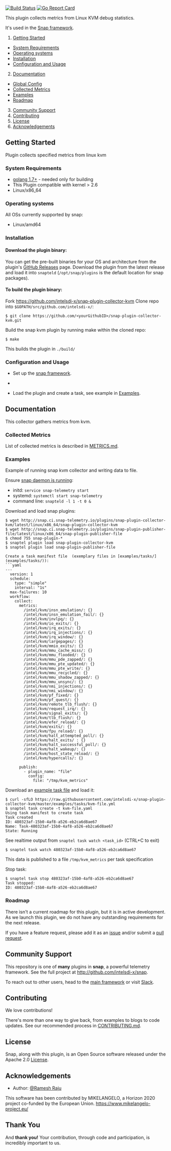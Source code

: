 [![Build Status](https://api.travis-ci.org/intelsdi-x/snap-plugin-collector-kvm.svg)](https://travis-ci.org/intelsdi-x/snap-plugin-collector-kvm )
[![Go Report Card](http://goreportcard.com/badge/intelsdi-x/snap-plugin-collector-kvm)](http://goreportcard.com/report/intelsdi-x/snap-plugin-collector-kvm)

This plugin collects metrics from Linux KVM debug statistics.  

It's used in the [Snap framework](http://github.com:intelsdi-x/snap).

1. [Getting Started](#getting-started)
  * [System Requirements](#system-requirements)
  * [Operating systems](#operating-systems)
  * [Installation](#installation)
  * [Configuration and Usage](#configuration-and-usage)
2. [Documentation](#documentation)
  * [Global Config](#global-config)
  * [Collected Metrics](#collected-metrics)
  * [Examples](#examples)
  * [Roadmap](#roadmap)
3. [Community Support](#community-support)
4. [Contributing](#contributing)
5. [License](#license-and-authors)
6. [Acknowledgements](#acknowledgements)

## Getting Started
  Plugin collects specified metrics from linux kvm
### System Requirements
* [golang 1.7+](https://golang.org/dl/)  - needed only for building
* This Plugin compatible with kernel > 2.6
* Linux/x86_64
### Operating systems
All OSs currently supported by snap:
* Linux/amd64


### Installation

#### Download the plugin binary:

You can get the pre-built binaries for your OS and architecture from the plugin's [GitHub Releases](https://github.com/intelsdi-x/snap-plugin-collector-kvm/releases) page. Download the plugin from the latest release and load it into `snapteld` (`/opt/snap/plugins` is the default location for snap packages).


#### To build the plugin binary:

Fork https://github.com/intelsdi-x/snap-plugin-collector-kvm
Clone repo into `$GOPATH/src/github.com/intelsdi-x/`:

```
$ git clone https://github.com/<yourGithubID>/snap-plugin-collector-kvm.git
```

Build the snap kvm plugin by running make within the cloned repo:
```
$ make
```
This builds the plugin in `./build/`

### Configuration and Usage
* Set up the [snap framework](https://github.com/intelsdi-x/snap/blob/master/README.md#getting-started).
*

* Load the plugin and create a task, see example in [Examples](#examples).

## Documentation

This collector gathers metrics from kvm.


### Collected Metrics

List of collected metrics is described in [METRICS.md](METRICS.md).

### Examples

Example of running snap kvm collector and writing data to file.

Ensure [snap daemon is running](https://github.com/intelsdi-x/snap#running-snap):
* initd: `service snap-telemetry start`
* systemd: `systemctl start snap-telemetry`
* command line: `snapteld -l 1 -t 0 &`

Download and load snap plugins:
```
$ wget http://snap.ci.snap-telemetry.io/plugins/snap-plugin-collector-kvm/latest/linux/x86_64/snap-plugin-collector-kvm
$ wget http://snap.ci.snap-telemetry.io/plugins/snap-plugin-publisher-file/latest/linux/x86_64/snap-plugin-publisher-file
$ chmod 755 snap-plugin-*
$ snaptel plugin load snap-plugin-collector-kvm
$ snaptel plugin load snap-plugin-publisher-file

Create a task manifest file  (exemplary files in [examples/tasks/] (examples/tasks/)):
```yaml
---
  version: 1
  schedule:
    type: "simple"
    interval: "1s"
  max-failures: 10
  workflow:
    collect:
      metrics:
        /intel/kvm/insn_emulation/: {}
        /intel/kvm/insn_emulation_fail/: {}
        /intel/kvm/invlpq/: {}
        /intel/kvm/io_exits/: {}
        /intel/kvm/irq_exits/: {}
        /intel/kvm/irq_injections/: {}
        /intel/kvm/irq_window/: {} 
        /intel/kvm/largepages/: {}
        /intel/kvm/mmio_exits/: {}
        /intel/kvm/mmu_cache_miss/: {} 
        /intel/kvm/mmu_flooded/: {}
        /intel/kvm/mmu_pde_zapped/: {}
        /intel/kvm/mmu_pte_updated/: {}
        /intel/kvm/mmu_pte_write/: {}
        /intel/kvm/mmu_recycled/: {}
        /intel/kvm/mmu_shadow_zapped/: {}
        /intel/kvm/mmu_unsync/: {}
        /intel/kvm/nmi_injections/: {}
        /intel/kvm/nmi_window/: {}
        /intel/kvm/pf_fixed/: {}
        /intel/kvm/pf_quest/: {}
        /intel/kvm/remote_tlb_flush/: {}
        /intel/kvm/request_irq/: {}
        /intel/kvm/signal_exits/: {}
        /intel/kvm/tlb_flush/: {}
        /intel/kvm/efer_reload/: {}
        /intel/kvm/exits/: {}
        /intel/kvm/fpu_reload/: {}
        /intel/kvm/halt_attempted_poll/: {}
        /intel/kvm/halt_exits/ : {}
        /intel/kvm/halt_successful_poll/: {}
        /intel/kvm/halt_wakeup/: {}
        /intel/kvm/host_state_reload/: {}
        /intel/kvm/hypercalls/: {}

      publish:
        - plugin_name: "file"
          config:
            file: "/tmp/kvm_metrics"
```
Download an [example task file](https://github.com/intelsdi-x/snap-plugin-collector-kvm/blob/master/examples/tasks/) and load it:
```
$ curl -sfLO https://raw.githubusercontent.com/intelsdi-x/snap-plugin-collector-kvm/master/examples/tasks/kvm-file.yml
$ snaptel task create -t kvm-file.yaml
Using task manifest to create task
Task created
ID: 480323af-15b0-4af8-a526-eb2ca6d8ae67
Name: Task-480323af-15b0-4af8-a526-eb2ca6d8ae67
State: Running
```

See realtime output from `snaptel task watch <task_id>` (CTRL+C to exit)
```
$ snaptel task watch 480323af-15b0-4af8-a526-eb2ca6d8ae67
```

This data is published to a file `/tmp/kvm_metrics` per task specification

Stop task:
```
$ snaptel task stop 480323af-15b0-4af8-a526-eb2ca6d8ae67
Task stopped:
ID: 480323af-15b0-4af8-a526-eb2ca6d8ae67
```



### Roadmap
There isn't a current roadmap for this plugin, but it is in active development. As we launch this plugin, we do not have any outstanding requirements for the next release.

If you have a feature request, please add it as an [issue](https://github.com/intelsdi-x/snap-plugin-collector-kvm/issues/new) and/or submit a [pull request](https://github.com/intelsdi-x/snap-plugin-collector-kvm/pulls).

## Community Support
This repository is one of **many** plugins in **snap**, a powerful telemetry framework. See the full project at http://github.com/intelsdi-x/snap.

To reach out to other users, head to the [main framework](https://github.com/intelsdi-x/snap#community-support) or visit [Slack](http://slack.snap-telemetry.io).

## Contributing
We love contributions!

There's more than one way to give back, from examples to blogs to code updates. See our recommended process in [CONTRIBUTING.md](CONTRIBUTING.md).

## License
Snap, along with this plugin, is an Open Source software released under the Apache 2.0 [License](LICENSE).

## Acknowledgements
* Author: [@Ramesh Raju](https://github.com/rraju2/)

This software has been contributed by MIKELANGELO, a Horizon 2020 project co-funded by the European Union. https://www.mikelangelo-project.eu/
## Thank You
And **thank you!** Your contribution, through code and participation, is incredibly important to us.
